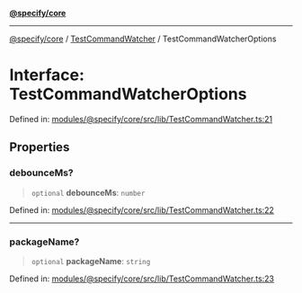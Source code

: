 [**@specify/core**](../../README.md)

***

[@specify/core](../../modules.md) / [TestCommandWatcher](../README.md) / TestCommandWatcherOptions

# Interface: TestCommandWatcherOptions

Defined in: [modules/@specify/core/src/lib/TestCommandWatcher.ts:21](https://github.com/specify-bdd/specify-core/blob/47b04e46253b9c5ba29e870a4c53fb0503a1b0ae/modules/@specify/core/src/lib/TestCommandWatcher.ts#L21)

## Properties

### debounceMs?

> `optional` **debounceMs**: `number`

Defined in: [modules/@specify/core/src/lib/TestCommandWatcher.ts:22](https://github.com/specify-bdd/specify-core/blob/47b04e46253b9c5ba29e870a4c53fb0503a1b0ae/modules/@specify/core/src/lib/TestCommandWatcher.ts#L22)

***

### packageName?

> `optional` **packageName**: `string`

Defined in: [modules/@specify/core/src/lib/TestCommandWatcher.ts:23](https://github.com/specify-bdd/specify-core/blob/47b04e46253b9c5ba29e870a4c53fb0503a1b0ae/modules/@specify/core/src/lib/TestCommandWatcher.ts#L23)
